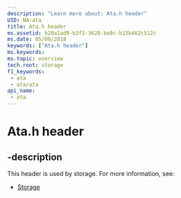 ```yaml
---
description: "Learn more about: Ata.h header"
UID: NA:ata
title: Ata.h header
ms.assetid: b28a1ad9-b3f3-3628-ba9c-b13b462c512c
ms.date: 05/09/2018
keywords: ["Ata.h header"]
ms.keywords: 
ms.topic: overview
tech.root: storage
f1_keywords:
 - ata
 - ata/ata
api_name:
 - ata
---
```


# Ata.h header


## -description

This header is used by storage. For more information, see:

- [Storage](../_storage/index.md)

